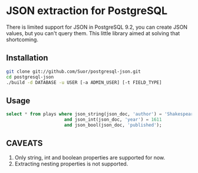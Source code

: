 # JSON extraction for PostgreSQL

There is limited support for JSON in PostgreSQL 9.2, you can create JSON values,
but you can't query them. This little library aimed at solving that shortcoming.

## Installation

```bash
git clone git://github.com/Suor/postgresql-json.git
cd postgresql-json
./build -d DATABASE -u USER [-a ADMIN_USER] [-t FIELD_TYPE]
```

## Usage

```sql
select * from plays where json_string(json_doc, 'author') = 'Shakespeare'
                      and json_int(json_doc, 'year') = 1611
                      and json_bool(json_doc, 'published');
```

## CAVEATS

1. Only string, int and boolean properties are supported for now.
2. Extracting nesting properties is not supported.
